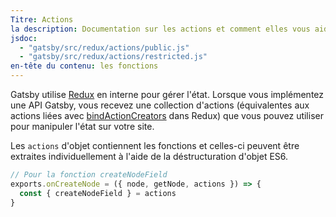```yaml
---
Titre: Actions
la description: Documentation sur les actions et comment elles vous aident à manipuler l'état dans Gatsby
jsdoc:
  - "gatsby/src/redux/actions/public.js"
  - "gatsby/src/redux/actions/restricted.js"
en-tête du contenu: les fonctions
---
```


Gatsby utilise [Redux](http://redux.js.org) en interne pour gérer l'état. Lorsque vous implémentez une API Gatsby, vous recevez une collection d'actions (équivalentes aux actions liées avec [bindActionCreators](https://redux.js.org/api/bindactioncreators/) dans Redux) que vous pouvez utiliser pour manipuler l'état sur votre site.

Les `actions` d'objet contiennent les fonctions et celles-ci peuvent être extraites individuellement à l'aide de la déstructuration d'objet ES6.

```javascript
// Pour la fonction createNodeField
exports.onCreateNode = ({ node, getNode, actions }) => {
  const { createNodeField } = actions
}
```
